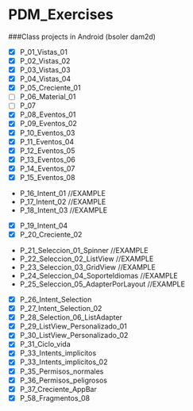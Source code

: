 # PDM_Exercises
###Class projects in Android (bsoler dam2d)

- [x] P_01_Vistas_01 
- [x] P_02_Vistas_02 
- [x] P_03_Vistas_03 
- [x] P_04_Vistas_04 
- [x] P_05_Creciente_01	
- [ ] P_06_Material_01	
- [ ] P_07	
- [x] P_08_Eventos_01	
- [x] P_09_Eventos_02
- [x] P_10_Eventos_03	
- [x] P_11_Eventos_04	
- [x] P_12_Eventos_05	
- [x] P_13_Eventos_06	
- [x] P_14_Eventos_07
- [x] P_15_Eventos_08	
- P_16_Intent_01	//EXAMPLE
- P_17_Intent_02	//EXAMPLE
- P_18_Intent_03	//EXAMPLE
- [x] P_19_Intent_04	
- [x] P_20_Creciente_02	
- P_21_Seleccion_01_Spinner		//EXAMPLE
- P_22_Seleccion_02_ListView 	//EXAMPLE
- P_23_Seleccion_03_GridView		//EXAMPLE
- P_24_Seleccion_04_SoporteIdiomas 	//EXAMPLE
- P_25_Seleccion_05_AdapterPorLayout 	//EXAMPLE
- [x] P_26_Intent_Selection	
- [x] P_27_Intent_Selection_02
- [x] P_28_Selection_06_ListAdapter
- [x] P_29_ListView_Personalizado_01 
- [x] P_30_ListView_Personalizado_02
- [x] P_31_Ciclo_vida
- [x] P_33_Intents_implicitos
- [x] P_33_Intents_implicitos_02
- [x] P_35_Permisos_normales
- [x] P_36_Permisos_peligrosos
- [x] P_37_Creciente_AppBar
- [x] P_58_Fragmentos_08
